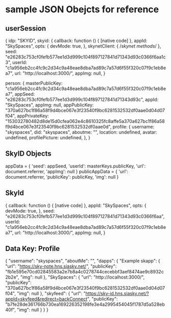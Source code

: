 # sample JSON Obejcts for reference

## userSession
{
  idp: "SKYID",
  skyid: {
    callback: function () { [native code] },
    appId: "SkySpaces",
    opts: {
      devMode: true,
    },
    skynetClient: {
      /*skynet methods*/
    },
    seed: "e26283c753cf0fefb577ee1d3d999c104f897127841d71343d93c0366f6aa1c3",
    userId: "c1a956eb2cc4fc9c2d34c9a48eae8dba7ad89c7a57d6f55f320c07f9c1eb8ea7",
    url: "http://localhost:3000/",
    appImg: null,
  }

  person: {
    masterPublicKey: "c1a956eb2cc4fc9c2d34c9a48eae8dba7ad89c7a57d6f55f320c07f9c1eb8ea7",
    appSeed: "e26283c753cf0fefb577ee1d3d999c104f897127841d71343d93c",
    appId: "SkySpaces",
    appImg: null,
    appPublicKey: "370a627bc1f86a58f9d4bce067e3f23540f9bc6281532532df0aae0d04d07f04",
    appPrivateKey: "153032780482d8de15d0cfea062e4c8610325fc8affe5a370a627bc1f86a58f9d4bce067e3f23540f9bc6281532532df0aae0d",
    profile: {
      username: "skyspaces",
      did: "skyspaces",
      aboutme: "",
      location: undefined,
      avatar: undefined,
      profilePicture: undefined,
    },
  }


## SkyID Objects

appData = { 'seed': appSeed, 'userId': masterKeys.publicKey, 'url': document.referrer, 'appImg': null }
publicAppData = { 'url': document.referrer, 'publicKey': publicKey, 'img': null }


## SkyId
{
  callback: function () { [native code] },
  appId: "SkySpaces",
  opts: {
    devMode: true,
  },
  seed: "e26283c753cf0fefb577ee1d3d999c104f897127841d71343d93c0366f6aa",
  userId: "c1a956eb2cc4fc9c2d34c9a48eae8dba7ad89c7a57d6f55f320c07f9c1eb8ea7",
  url: "http://localhost:3000/",
  appImg: null,
}


## Data Key: Profile
{
  "username": "skyspaces",
  "aboutMe": "",
  "dapps": {
    "Example skapp": {
      "url": "https://sky-note.hns.siasky.net/",
      "publicKey": "fb1e595e70cd02845583a2e7b8a4c0278744cecebbf3aef8474ae9c8932c2b2e",
      "img": null
    },
    "SkySpaces": {
      "url": "http://localhost:3000/",
      "publicKey": "370a627bc1f86a58f9d4bce067e3f23540f9bc6281532532df0aae0d04d07f04",
      "img": null
    },
    "skyfeed": {
      "url": "https://sky-id.hns.siasky.net/?appId=skyfeed&redirect=backConnect",
      "publicKey": "b7fe28de361766b730ea169226352198fe3e4a2995454045f1787d5a528eb40f",
      "img": null
    }
  }
}